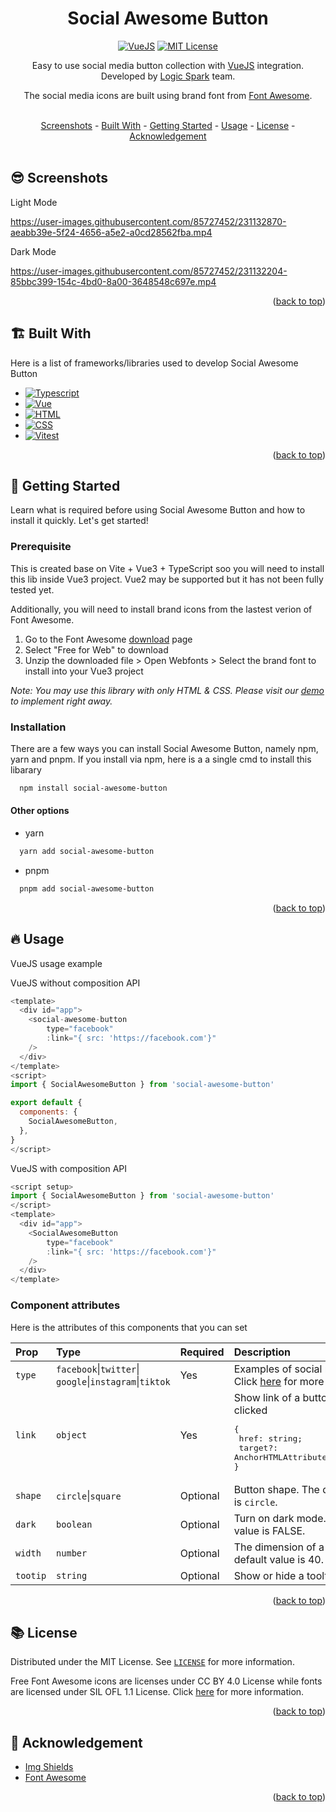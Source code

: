 <a id="readme-top"></a>

<div align="center">
  <h1>Social Awesome Button</h1>
  
  [comment]: #[![Version](https://img.shields.io/badge/npm-0.0.1-%237FFFD4)]()
  [![VueJS](https://img.shields.io/badge/VueJS-3.0.x-%2341B883)][vue-url]
  [![MIT License](https://img.shields.io/badge/License-MIT-green.svg)](https://github.com/logicspark/social-awesome-button/blob/main/LICENSE)
  
  
</div>

<p align=center> Easy to use social media button collection with <a href="https://vuejs.org/">VueJS<a/> integration. Developed by <a href="https://logicspark.com">Logic Spark</a> team. </p>

<p align=center> The social media icons are built using brand font from <a href="https://fontawesome.com/">Font Awesome<a/>. </p>
<br>

<div align="center">
  <a href="#sunglasses-screenshots">Screenshots</a> - 
  <a href="#building_construction-built-with">Built With</a> - 
  <a href="#rocket-getting-started">Getting Started</a> - 
  <a href="#fire-usage">Usage</a> -
  <a href="#books-license">License</a> -
  <a href="#pray-acknowledgement">Acknowledgement</a>
</div>

<br>

## :sunglasses: Screenshots

Light Mode

https://user-images.githubusercontent.com/85727452/231132870-aeabb39e-5f24-4656-a5e2-a0cd28562fba.mp4

Dark Mode

https://user-images.githubusercontent.com/85727452/231132204-85bbc399-154c-4bd0-8a00-3648548c697e.mp4

<p align="right">(<a href="#readme-top">back to top</a>)

## :building_construction: Built With

Here is a list of frameworks/libraries used to develop Social Awesome Button

- [![Typescript][typescript]][typescript-url]
- [![Vue][vue]][vue-url]
- [![HTML][html]][html-url]
- [![CSS][css]][css-url]
- [![Vitest][vitest]][vitest-url]

<p align="right">(<a href="#readme-top">back to top</a>)

## :rocket: Getting Started

Learn what is required before using Social Awesome Button and how to install it quickly. Let's get started!

### Prerequisite

This is created base on Vite + Vue3 + TypeScript soo you will need to install this lib inside Vue3 project. Vue2 may be supported but it has not been fully tested yet.
  
Additionally, you will need to install brand icons from the lastest verion of Font Awesome.
1. Go to the Font Awesome [download](https://fontawesome.com/download) page
2. Select "Free for Web" to download
3. Unzip the downloaded file > Open Webfonts > Select the brand font to install into your Vue3 project

_Note: You may use this library with only HTML & CSS. Please visit our [demo](https://social-awesome-button.logicspark.com) to implement right away._

### Installation

There are a few ways you can install Social Awesome Button, namely npm, yarn and pnpm. If you install via npm, here is a a single cmd to install this libarary

```sh
  npm install social-awesome-button
```

#### Other options

- yarn

```sh
  yarn add social-awesome-button
```

- pnpm

```sh
  pnpm add social-awesome-button
```

<p align="right">(<a href="#readme-top">back to top</a>)

## :fire: Usage

VueJS usage example

VueJS without composition API

```javascript
<template>
  <div id="app">
    <social-awesome-button
        type="facebook"
        :link="{ src: 'https://facebook.com'}"
    />
  </div>
</template>
<script>
import { SocialAwesomeButton } from 'social-awesome-button'

export default {
  components: {
    SocialAwesomeButton,
  },
}
</script>
```

VueJS with composition API

```javascript
<script setup>
import { SocialAwesomeButton } from 'social-awesome-button'
</script>
<template>
  <div id="app">
    <SocialAwesomeButton
        type="facebook"
        :link="{ src: 'https://facebook.com'}"
    />
  </div>
</template>

```

### Component attributes

Here is the attributes of this components that you can set

| Prop     | Type                                                       | Required | Description                                                                                                                 |
| :------- | :--------------------------------------------------------- | :------- | :-------------------------------------------------------------------------------------------------------------------------- |
| `type`   | `facebook`\|`twitter`\|<br>`google`\|`instagram`\|`tiktok` | Yes      | Examples of social media icons. Click [here]((https://fontawesome.com/search?o=r&m=free&f=brands)) for more icons.                                                                                                      |
| `link`   | `object`                                                   | Yes      | Show link of a button when it is clicked<br><pre>{<br> href: string; <br> target?: AnchorHTMLAttributes["target"] <br>}</pre> |
| `shape`  | `circle`\|`square`                                         | Optional | Button shape. The defaul value is `circle`.                                                                                   |
| `dark`   | `boolean`                                                  | Optional | Turn on dark mode. The default value is FALSE.                                                                                 |
| `width`  | `number`                                                   | Optional | The dimension of a button. The default value is 40.                                                                                      |
| `tootip` | `string`                                                   | Optional | Show or hide a tooltip message                                                                                   |

<p align="right">(<a href="#readme-top">back to top</a>)
  
  
[TypeScript]: https://img.shields.io/badge/typescript-007ACC?style=for-the-badge&logo=typescript&logoColor=white
[typescript-url]: https://www.typescriptlang.org/
[Html]: https://img.shields.io/badge/HTML-239120?style=for-the-badge&logo=html5&logoColor=white
[html-url]: https://www.w3schools.com/html/
[Css]: https://img.shields.io/badge/CSS-239120?&style=for-the-badge&logo=css3&logoColor=white
[css-url]: https://www.w3schools.com/css/
[Vue]: https://img.shields.io/badge/vue.js-42B883?style=for-the-badge&logo=vuedotjs&logoColor=white
[Vue-url]: https://vuejs.org/
[Vitest]: https://img.shields.io/badge/vitest-edd532?style=for-the-badge&logo=vitest&logoColor=black
[vitest-url]: https://vitest.dev/

## :books: License

Distributed under the MIT License. See [`LICENSE`](https://github.com/logicspark/social-awesome-button/blob/main/LICENSE) for more information.
  
Free Font Awesome icons are licenses under CC BY 4.0 License while fonts are licensed under SIL OFL 1.1 License. Click [here](https://fontawesome.com/license/free) for more information.

<p align="right">(<a href="#readme-top">back to top</a>)

## :pray: Acknowledgement

- [Img Shields](https://shields.io)
- [Font Awesome](https://fontawesome.com/)

<p align="right">(<a href="#readme-top">back to top</a>)
